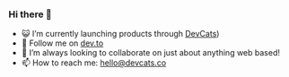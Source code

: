 ### Hi there 👋

- 😺 I’m currently launching products through [DevCats](https://devcats.co))
- 🌱 Follow me on [dev.to](https://dev.to/njlawz)
- 👯 I’m always looking to collaborate on just about anything web based!
- 📫 How to reach me: hello@devcats.co

<!--
**neolawz/neolawz** is a ✨ _special_ ✨ repository because its `README.md` (this file) appears on your GitHub profile.
-->
